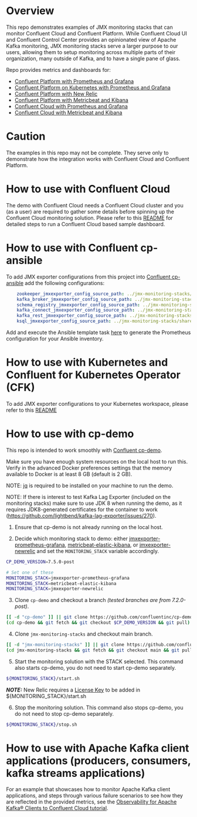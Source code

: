 # Overview

This repo demonstrates examples of JMX monitoring stacks that can monitor Confluent Cloud and Confluent Platform.
While Confluent Cloud UI and Confluent Control Center provides an opinionated view of Apache Kafka monitoring, JMX monitoring stacks serve a larger purpose to our users, allowing them to setup monitoring across multiple parts of their organization, many outside of Kafka, and to have a single pane of glass.

Repo provides metrics and dashboards for:

- [Confluent Platform with Prometheus and Grafana](jmxexporter-prometheus-grafana)
- [Confluent Platform on Kubernetes with Prometheus and Grafana](jmxexporter-prometheus-grafana/cfk)
- [Confluent Platform with New Relic](jmxexporter-newrelic)
- [Confluent Platform with Metricbeat and Kibana](metricbeat-elastic-kibana)
- [Confluent Cloud with Prometheus and Grafana](ccloud-prometheus-grafana)
- [Confluent Cloud with Metricbeat and Kibana](ccloud-metricbeat-elastic-kibana)

# Caution

The examples in this repo may not be complete.
They serve only to demonstrate how the integration works with Confluent Cloud and Confluent Platform.

# How to use with Confluent Cloud

The demo with Confluent Cloud needs a Confluent Cloud cluster and you (as a user) are required to gather some details before spinning up the Confluent Cloud monitoring solution. Please refer to this [README](ccloud-prometheus-grafana/README.md) for detailed steps to run a Confluent Cloud based sample dashboard.

# How to use with Confluent cp-ansible

To add JMX exporter configurations from this project into [Confluent cp-ansible](https://github.com/confluentinc/cp-ansible) add the following configurations:

```yaml
    zookeeper_jmxexporter_config_source_path: ../jmx-monitoring-stacks/shared-assets/jmx-exporter/zookeeper.yml
    kafka_broker_jmxexporter_config_source_path: ../jmx-monitoring-stacks/shared-assets/jmx-exporter/kafka_broker.yml
    schema_registry_jmxexporter_config_source_path: ../jmx-monitoring-stacks/shared-assets/jmx-exporter/confluent_schemaregistry.yml
    kafka_connect_jmxexporter_config_source_path: ../jmx-monitoring-stacks/shared-assets/jmx-exporter/kafka_connect.yml
    kafka_rest_jmxexporter_config_source_path: ../jmx-monitoring-stacks/shared-assets/jmx-exporter/confluent_rest.yml
    ksql_jmxexporter_config_source_path: ../jmx-monitoring-stacks/shared-assets/jmx-exporter/confluent_ksql.yml
```

Add and execute the Ansible template task [here](jmxexporter-prometheus-grafana/cp-ansible/prometheus-config.yml) to generate the Prometheus configuration for your Ansible inventory.

# How to use with Kubernetes and Confluent for Kubernetes Operator (CFK)

To add JMX exporter configurations to your Kubernetes workspace, please refer to this [README](jmxexporter-prometheus-grafana/cfk/README.md)

# How to use with cp-demo

This repo is intended to work smoothly with [Confluent cp-demo](https://github.com/confluentinc/cp-demo).

Make sure you have enough system resources on the local host to run this.
Verify in the advanced Docker preferences settings that the memory available to Docker is at least 8 GB (default is 2 GB).

NOTE: [jq](https://jqlang.github.io/jq/) is required to be installed on your machine to run the demo.

NOTE: If there is interest to test Kafka Lag Exporter (included on the monitoring stacks) make sure to use JDK 8 when running the demo, as it requires JDK8-generated certificates for the container to work (<https://github.com/lightbend/kafka-lag-exporter/issues/270>).

1. Ensure that cp-demo is not already running on the local host.

2. Decide which monitoring stack to demo: either [jmxexporter-prometheus-grafana](jmxexporter-prometheus-grafana), [metricbeat-elastic-kibana](metricbeat-elastic-kibana), or [jmxexporter-newrelic](jmxexporter-newrelic) and set the `MONITORING_STACK` variable accordingly.

```bash
CP_DEMO_VERSION=7.5.0-post
```

```bash
# Set one of these
MONITORING_STACK=jmxexporter-prometheus-grafana
MONITORING_STACK=metricbeat-elastic-kibana
MONITORING_STACK=jmxexporter-newrelic
```

3. Clone `cp-demo` and checkout a branch _(tested branches are from 7.2.0-post)_.

```bash
[[ -d "cp-demo" ]] || git clone https://github.com/confluentinc/cp-demo.git
(cd cp-demo && git fetch && git checkout $CP_DEMO_VERSION && git pull)
```

4. Clone `jmx-monitoring-stacks` and checkout main branch.

```bash
[[ -d "jmx-monitoring-stacks" ]] || git clone https://github.com/confluentinc/jmx-monitoring-stacks.git
(cd jmx-monitoring-stacks && git fetch && git checkout main && git pull)
```

5. Start the monitoring solution with the STACK selected. This command also starts cp-demo, you do not need to start cp-demo separately.

```bash
${MONITORING_STACK}/start.sh
```

**_NOTE:_**  New Relic requires a [License Key](https://docs.newrelic.com/docs/apis/intro-apis/new-relic-api-keys/#overview-keys) to be added in ${MONITORING_STACK}/start.sh

6. Stop the monitoring solution. This command also stops cp-demo, you do not need to stop cp-demo separately.

```bash
${MONITORING_STACK}/stop.sh
```

# How to use with Apache Kafka client applications (producers, consumers, kafka streams applications)

For an example that showcases how to monitor Apache Kafka client applications, and steps through various failure scenarios to see how they are reflected in the provided metrics, see the [Observability for Apache Kafka® Clients to Confluent Cloud tutorial](https://docs.confluent.io/platform/current/tutorials/examples/ccloud-observability/docs/observability-overview.html).
